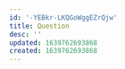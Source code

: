 ```yaml
---
id: '-YEBkr-LKQGoWggEZrQjw'
title: Question
desc: ''
updated: 1639762693868
created: 1639762693868
---
```


